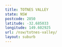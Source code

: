 ```yaml
---
title: TOTNES VALLEY
state: NSW
postcode: 2850
latitude: -32.685033
longitude: 149.602925
url: /nsw/totnes-valley/
layout: suburb
---
```

